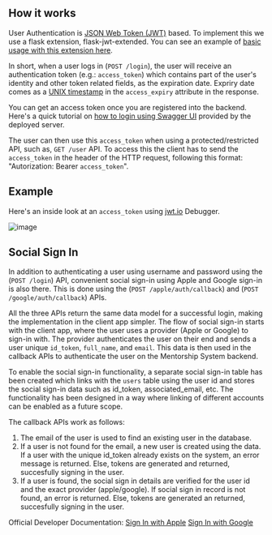 ## How it works

User Authentication is [JSON Web Token (JWT)](https://jwt.io) based. To implement this we use a flask extension, flask-jwt-extended. You can see an example of [basic usage with this extension here](https://flask-jwt-extended.readthedocs.io/en/latest/basic_usage.html).

In short, when a user logs in (`POST /login`), the user will receive an authentication token (e.g.: `access_token`) which contains part of the user's identity and other token related fields, as the expiration date. Expriry date comes as a [UNIX timestamp](https://www.unixtimestamp.com/) in the `access_expiry` attribute in the response.

You can get an access token once you are registered into the backend. Here's a quick tutorial on [how to login using Swagger UI](https://github.com/systers/mentorship-backend/wiki/Log-in-using-Swagger-UI) provided by the deployed server.

The user can then use this `access_token` when using a protected/restricted API, such as, `GET /user` API. To access this the client has to send the `access_token` in the header of the HTTP request, following this format: "Autorization: Bearer `access_token`".

## Example

Here's an inside look at an `access_token` using [jwt.io](https://jwt.io) Debugger.

![image](https://user-images.githubusercontent.com/11148726/44627573-1de2f800-a928-11e8-87a7-0107b0a622bc.png)

## Social Sign In

In addition to authenticating a user using username and password using the (`POST /login`) API, convenient social sign-in using Apple and Google sign-in is also there. This is done using the (`POST /apple/auth/callback`) and (`POST /google/auth/callback`) APIs.

All the three APIs return the same data model for a successful login, making the implementation in the client app simpler. The flow of social sign-in starts with the client app, where the user uses a provider (Apple or Google) to sign-in with. The provider authenticates the user on their end and sends a user unique `id_token`, `full_name`, and `email`. This data is then used in the callback APIs to authenticate the user on the Mentorship System backend.

To enable the social sign-in functionality, a separate social sign-in table has been created which links with the `users` table using the user id and stores the social sign-in data such as id_token, associated_email, etc. The functionality has been designed in a way where linking of different accounts can be enabled as a future scope.

The callback APIs work as follows:
1. The email of the user is used to find an existing user in the database.
2. If a user is not found for the email, a new user is created using the data. If a user with the unique id_token already exists on the system, an error message is returned. Else, tokens are generated and returned, succesfully signing in the user.
3. If a user is found, the social sign in details are verified for the user id and the exact provider (apple/google). If social sign in record is not found, an error is returned. Else, tokens are generated an returned, succesfully signing in the user.

Official Developer Documentation:
[Sign In with Apple](https://developer.apple.com/sign-in-with-apple/get-started/)
[Sign In with Google](https://developers.google.com/identity/sign-in/ios/start?ver=swift)

